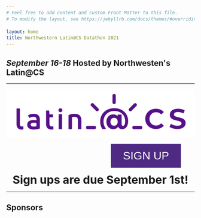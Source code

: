 ```yaml
---
# Feel free to add content and custom Front Matter to this file.
# To modify the layout, see https://jekyllrb.com/docs/themes/#overriding-theme-defaults

layout: home
title: Northwestern Latin@CS Datathon 2021
---
```


## *September 16-18* Hosted by Northwesten's Latin@CS

---



![Latin@CS](latin_CS_roxo.png)


<a href="https://docs.google.com/forms/d/e/1FAIpQLSduPYNRPZ6Gs9dhM4F4TZaQ4-OY6R2vsqrK03ge0Okks1O13w/viewform?usp=sf_link"><button name="button" class="sign-up-button" style="
    background-color: 	#4E2A84;
    border: none;
    color: white;
    padding: 15px 32px;
    text-align: center;
    text-decoration: none;
    display: inline-block;
    font-size: 16px;
    margin-left: 280px;
    font-size: 30px;">SIGN UP</button></a>

<center style="font-weight: bold;
               font-size: 30px;"> Sign ups are due September 1st! </center>

---

## Sponsors 
